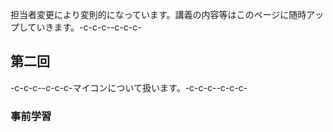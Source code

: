 担当者変更により変則的になっています。講義の内容等はこのページに随時アップしていきます。-c-c-c--c-c-c-<h2>第二回</h2>-c-c-c--c-c-c-マイコンについて扱います。-c-c-c--c-c-c-<h3>事前学習</h3>
